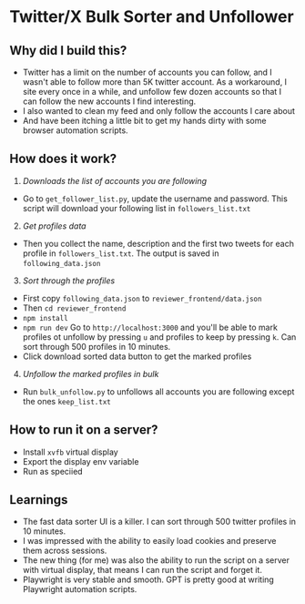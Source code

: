 # Twitter/X Bulk Sorter and Unfollower

## Why did I build this?
- Twitter has a limit on the number of accounts you can follow, and I wasn't able to follow more than 5K twitter account. As a workaround, I site every once in a while, and unfollow few dozen accounts so that I can follow the new accounts I find interesting.
- I also wanted to clean my feed and only follow the accounts I care about
- And have been itching a little bit to get my hands dirty with some browser automation scripts.

## How does it work?

1. *Downloads the list of accounts you are following*

- Go to `get_follower_list.py`, update the username and password. This script will download your following list in `followers_list.txt`

2. *Get profiles data*

- Then you collect the name, description and the first two tweets for each profile in `followers_list.txt`. The output is saved in `following_data.json`

3. *Sort through the profiles*
- First copy `following_data.json` to `reviewer_frontend/data.json`
- Then `cd reviewer_frontend`
- `npm install`
- `npm run dev`
Go to `http://localhost:3000` and you'll be able to mark profiles ot unfollow by pressing `u` and profiles to keep by pressing `k`. Can sort through 500 profiles in 10 minutes.
- Click download sorted data button to get the marked profiles
 
4. *Unfollow the marked profiles in bulk*
- Run `bulk_unfollow.py` to unfollows all accounts you are following except the ones `keep_list.txt`


## How to run it on a server?
- Install `xvfb` virtual display
- Export the display env variable
- Run as speciied

## Learnings
- The fast data sorter UI is a killer. I can sort through 500 twitter profiles in 10 minutes.
- I was impressed with the ability to easily load cookies and preserve them across sessions.
- The new thing (for me) was also the ability to run the script on a server with virtual display, that means I can run the script and forget it.
- Playwright is very stable and smooth. GPT is pretty good at writing Playwright automation scripts.
